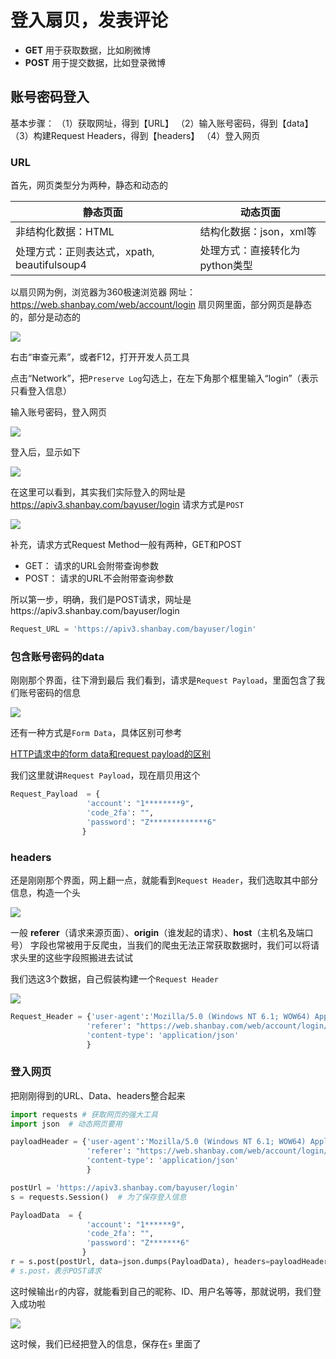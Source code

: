 # 登入扇贝，发表评论

- **GET** 用于获取数据，比如刷微博
- **POST** 用于提交数据，比如登录微博

## 账号密码登入

基本步骤：
（1）获取网址，得到【URL】
（2）输入账号密码，得到【data】
（3）构建Request Headers，得到【headers】
（4）登入网页

### URL

首先，网页类型分为两种，静态和动态的

| 静态页面                                    | 动态页面                       |
| ------------------------------------------- | ------------------------------ |
| 非结构化数据：HTML                          | 结构化数据：json，xml等        |
| 处理方式：正则表达式，xpath, beautifulsoup4 | 处理方式：直接转化为python类型 |

以扇贝网为例，浏览器为360极速浏览器
网址：
<https://web.shanbay.com/web/account/login>
扇贝网里面，部分网页是静态的，部分是动态的

![](http://cdn.zhaojingyi0126.com/IMG/17569167-17e3f98e8519fa49.png)

右击“审查元素”，或者F12，打开开发人员工具

点击“Network”，把`Preserve Log`勾选上，在左下角那个框里输入“login”（表示只看登入信息）

输入账号密码，登入网页

![](http://cdn.zhaojingyi0126.com/IMG/17569167-8a5824f3a28ffb51.png)

登入后，显示如下

![](http://cdn.zhaojingyi0126.com/IMG/17569167-cf34d2722a12540d.png)

在这里可以看到，其实我们实际登入的网址是
https://apiv3.shanbay.com/bayuser/login
请求方式是`POST`

![](http://cdn.zhaojingyi0126.com/IMG/17569167-b1a6f34f8362fcda.png)

补充，请求方式Request Method一般有两种，GET和POST

- GET： 请求的URL会附带查询参数
- POST： 请求的URL不会附带查询参数

所以第一步，明确，我们是POST请求，网址是https://apiv3.shanbay.com/bayuser/login

```python
Request_URL = 'https://apiv3.shanbay.com/bayuser/login'
```

### 包含账号密码的data

刚刚那个界面，往下滑到最后
我们看到，请求是`Request Payload`，里面包含了我们账号密码的信息

![](http://cdn.zhaojingyi0126.com/IMG/17569167-97c78790b443d002.png)

还有一种方式是`Form Data`，具体区别可参考

 [HTTP请求中的form data和request payload的区别](https://www.cnblogs.com/btgyoyo/p/6141480.html)

我们这里就讲`Request Payload`，现在扇贝用这个

```python
Request_Payload  = {
                 'account': "1********9",
                 'code_2fa': "",
                 'password': "Z*************6"       
                }
```

### headers

还是刚刚那个界面，网上翻一点，就能看到`Request Header`，我们选取其中部分信息，构造一个头

![](http://cdn.zhaojingyi0126.com/IMG/17569167-035c4dee623ffb7a.png)

一般 **referer**（请求来源页面）、**origin**（谁发起的请求）、**host**（主机名及端口号） 字段也常被用于反爬虫，当我们的爬虫无法正常获取数据时，我们可以将请求头里的这些字段照搬进去试试

我们选这3个数据，自己假装构建一个`Request Header`

![](http://cdn.zhaojingyi0126.com/IMG/17569167-5fbda1d16359eb5e.png)


```python
Request_Header = {'user-agent':'Mozilla/5.0 (Windows NT 6.1; WOW64) AppleWebKit/537.36 (KHTML, like Gecko) Chrome/69.0.3497.100 Safari/537.36',
                 'referer': "https://web.shanbay.com/web/account/login/",
                 'content-type': 'application/json'
                 }
```

### 登入网页

把刚刚得到的URL、Data、headers整合起来

```python
import requests # 获取网页的强大工具
import json  # 动态网页要用

payloadHeader = {'user-agent':'Mozilla/5.0 (Windows NT 6.1; WOW64) AppleWebKit/537.36 (KHTML, like Gecko) Chrome/69.0.3497.100 Safari/537.36',
                 'referer': "https://web.shanbay.com/web/account/login/",
                 'content-type': 'application/json'
                 }

postUrl = 'https://apiv3.shanbay.com/bayuser/login'
s = requests.Session()  # 为了保存登入信息

PayloadData  = {
                 'account': "1******9",
                 'code_2fa': "",
                 'password': "Z*******6"       
                }
r = s.post(postUrl, data=json.dumps(PayloadData), headers=payloadHeader)
# s.post，表示POST请求
```

这时候输出`r`的内容，就能看到自己的昵称、ID、用户名等等，那就说明，我们登入成功啦

![](http://cdn.zhaojingyi0126.com/IMG/17569167-2db2c353b8e1a19d.png)


这时候，我们已经把登入的信息，保存在`s` 里面了

## 